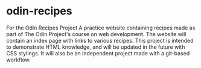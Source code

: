 # odin-recipes
For the Odin Recipes Project
A practice website containing recipes made as part of The Odin Project's course on web development.
The website will contain an index page with links to various recipes.
This project is intended to demonstrate HTML knowledge, and will be updated in the future with CSS stylings. It will also be an independent project made with a git-based workflow.